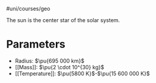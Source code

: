 #uni/courses/geo 

The sun is the center star of the solar system.

# Parameters

- Radius: $\pu{695 000 km}$
- [[Mass]]: $\pu{2 \cdot 10^{30} kg}$
- [[Temperature]]: $\pu{5800 K}$-$\pu{15 600 000 K}$
